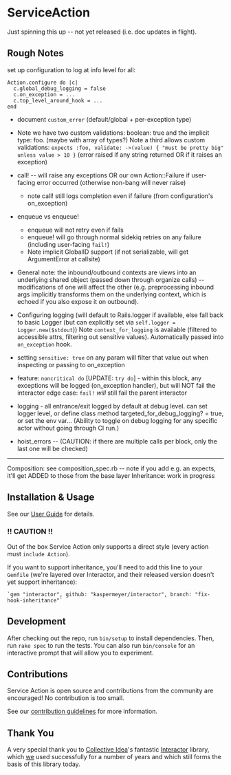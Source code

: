 # ServiceAction

Just spinning this up -- not yet released (i.e. doc updates in flight).

## Rough Notes
set up configuration to log at info level for all:

    Action.configure do |c|
      c.global_debug_logging = false
      c.on_exception = ...
      c.top_level_around_hook = ...
    end

* document `custom_error` (default/global + per-exception type)
* Note we have two custom validations: boolean: true and the implicit type: foo.  (maybe with array of types?)
    Note a third allows custom validations: `expects :foo, validate: ->(value) { "must be pretty big" unless value > 10 }` (error raised if any string returned OR if it raises an exception)
* call! -- will raise any exceptions OR our own Action::Failure if user-facing error occurred (otherwise non-bang will never raise)
    * note call! still logs completion even if failure (from configuration's on_exception)
* enqueue vs enqueue!
    * enqueue will not retry even if fails
    * enqueue! will go through normal sidekiq retries on any failure (including user-facing `fail!`)
    * Note implicit GlobalID support (if not serializable, will get ArgumentError at callsite)

* General note: the inbound/outbound contexts are views into an underlying shared object (passed down through organize calls) -- modifications of one will affect the other (e.g. preprocessing inbound args implicitly transforms them on the underlying context, which is echoed if you also expose it on outbound).
* Configuring logging (will default to Rails.logger if available, else fall back to basic Logger (but can explicitly set via `self.logger = Logger.new($stdout`))
    Note `context_for_logging` is available (filtered to accessible attrs, filtering out sensitive values). Automatically passed into `on_exception` hook.

* setting `sensitive: true` on any param will filter that value out when inspecting or passing to on_exception
* feature: `noncritical do` [UPDATE: `try do`] - within this block, any exceptions will be logged (on_exception handler), but will NOT fail the interactor
    edge case: `fail!` _will_ still fail the parent interactor
* logging - all entrance/exit logged by default at debug level. can set logger level, or define class method targeted_for_debug_logging? = true, or set the env var... (Ability to toggle on debug logging for any specific actor without going through CI run.)

* hoist_errors -- (CAUTION: if there are multiple calls per block, only the last one will be checked)

---

Composition: see composition_spec.rb -- note if you add e.g. an expects, it'll get ADDED to those from the base layer
Inheritance: work in progress



## Installation & Usage

See our [User Guide](https://teamshares.github.io/service_action/guide/) for details.

### !! CAUTION !!

Out of the box Service Action only supports a direct style (every action must `include Action`).

If you want to support inheritance, you'll need to add this line to your `Gemfile` (we're layered over Interactor, and their released version doesn't yet support inheritance):

    `gem "interactor", github: "kaspermeyer/interactor", branch: "fix-hook-inheritance"`


## Development

After checking out the repo, run `bin/setup` to install dependencies. Then, run `rake spec` to run the tests. You can also run `bin/console` for an interactive prompt that will allow you to experiment.

## Contributions

Service Action is open source and contributions from the community are encouraged! No contribution is too small.

See our [contribution guidelines](CONTRIBUTING.md) for more information.

## Thank You

A very special thank you to [Collective Idea](https://collectiveidea.com/)'s fantastic [Interactor](https://github.com/collectiveidea/interactor?tab=readme-ov-file#interactor) library, which [we](https://www.teamshares.com/) used successfully for a number of years and which still forms the basis of this library today.
